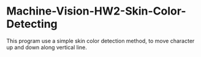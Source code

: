 # Machine-Vision-HW2-Skin-Color-Detecting

This program use a simple skin color detection method, to move character up and down along vertical line. 
